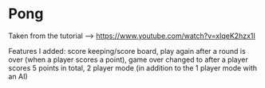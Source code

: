# Pong

Taken from the tutorial --> https://www.youtube.com/watch?v=xIqeK2hzx1I  

Features I added: score keeping/score board, play again after a round is over (when a player scores a point), game over changed to after
a player scores 5 points in total, 2 player mode (in addition to the 1 player mode with an AI)
